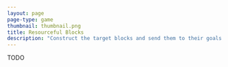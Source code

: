 ```yaml
---
layout: page
page-type: game
thumbnail: thumbnail.png
title: Resourceful Blocks
description: "Construct the target blocks and send them to their goals."
---
```

TODO

<div class="game-picture-display">
</div>